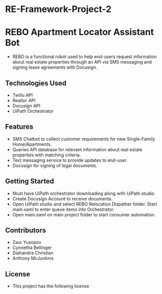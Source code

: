 # RE-Framework-Project-2

# REBO Apartment Locator Assistant Bot
- REBO is a functional robot used to help end-users request information about real estate properties through an API via SMS messaging and signing lease agreements with Docusign.

## Technologies Used
- Twilio API
- Realtor API
- Docusign API
- UiPath Orchestrator

## Features
- SMS Chatbot to collect customer requirements for new Single-Family Home/Apartments.
- Queries API database for relevant information about real estate properties with matching criteria.
- Text messaging service to provide updates to end-user.
- Docusign for signing of legal documents.

## Getting Started
- Must have UiPath orchestrator downloading along with UiPath studio.
- Create Docusign Account to receive documents.
- Open UiPath studio and select REBO Relocation Dispather folder.  Start main.xaml to enter queue items into Orchestrator.
- Open main.xaml on main project folder to start consumer automation.

## Contributors
- Zaur Yusopov
- Cynnetha Bellinger
- Diahandra Christian
- Anthony McJunkins

## License
- This project has the following license
